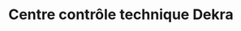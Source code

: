 ---
title: "Centre contrôle technique Dekra"
url: /rambouillet/centre-controle-technique-dekra/
shop: réparation de voitures
---